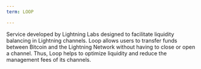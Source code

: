 ```yaml
---
term: LOOP

---
```

Service developed by Lightning Labs designed to facilitate liquidity balancing in Lightning channels. Loop allows users to transfer funds between Bitcoin and the Lightning Network without having to close or open a channel. Thus, Loop helps to optimize liquidity and reduce the management fees of its channels.